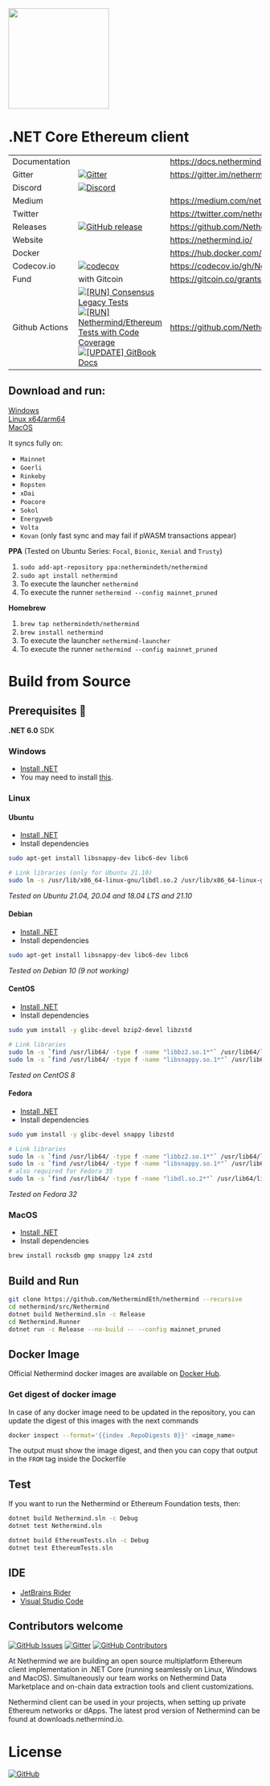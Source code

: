 <img src="Nethermind.png" width="200">

# .NET Core Ethereum client
|           |         |               |
| :-------- | :------ | :------------ |
| Documentation | | https://docs.nethermind.io |
| Gitter | [![Gitter](https://img.shields.io/gitter/room/nethermindeth/nethermind.svg)](https://gitter.im/nethermindeth/nethermind) | https://gitter.im/nethermindeth/nethermind |
| Discord | [![Discord](https://img.shields.io/discord/629004402170134531)](https://discord.gg/GXJFaYk) |
| Medium | | https://medium.com/nethermind-eth |
| Twitter | | https://twitter.com/nethermindeth |
| Releases | [![GitHub release](https://img.shields.io/github/release/NethermindEth/nethermind.svg)](https://github.com/NethermindEth/nethermind/releases) | https://github.com/NethermindEth/nethermind/releases |
| Website | | https://nethermind.io/ |
|Docker||https://hub.docker.com/r/nethermind/nethermind|
|Codecov.io| [![codecov](https://codecov.io/gh/NethermindEth/nethermind/branch/master/graph/badge.svg)](https://codecov.io/gh/NethermindEth/nethermind) | https://codecov.io/gh/NethermindEth/nethermind |
| Fund | with Gitcoin | https://gitcoin.co/grants/142/nethermind |
| Github Actions | [![[RUN] Consensus Legacy Tests](https://github.com/NethermindEth/nethermind/actions/workflows/run-consesus-legacy-tests.yml/badge.svg)](https://github.com/NethermindEth/nethermind/actions/workflows/run-consesus-legacy-tests.yml) [![[RUN] Nethermind/Ethereum Tests with Code Coverage](https://github.com/NethermindEth/nethermind/actions/workflows/run-nethermind-tests-with-code-coverage.yml/badge.svg)](https://github.com/NethermindEth/nethermind/actions/workflows/run-nethermind-tests-with-code-coverage.yml) [![[UPDATE] GitBook Docs](https://github.com/NethermindEth/nethermind/actions/workflows/update-gitbook-docs.yml/badge.svg)](https://github.com/NethermindEth/nethermind/actions/workflows/update-gitbook-docs.yml) | https://github.com/NethermindEth/nethermind/actions |

## Download and run:

[Windows](http://downloads.nethermind.io)<br/>
[Linux x64/arm64](http://downloads.nethermind.io)<br/>
[MacOS](http://downloads.nethermind.io)<br/>

It syncs fully on:
* `Mainnet`
* `Goerli`
* `Rinkeby`
* `Ropsten`
* `xDai`
* `Poacore`
* `Sokol`
* `Energyweb`
* `Volta`
* `Kovan` (only fast sync and may fail if pWASM transactions appear)

**PPA**
(Tested on Ubuntu Series: `Focal`, `Bionic`, `Xenial` and `Trusty`)
1. `sudo add-apt-repository ppa:nethermindeth/nethermind`
1. `sudo apt install nethermind`
1. To execute the launcher
``nethermind``
1. To execute the runner
``nethermind --config mainnet_pruned``

**Homebrew**
1. `brew tap nethermindeth/nethermind`
1. `brew install nethermind`
1. To execute the launcher
``nethermind-launcher``
1. To execute the runner
``nethermind --config mainnet_pruned``

# Build from Source

## Prerequisites :construction:

**.NET 6.0** SDK

### Windows

* [Install .NET](https://www.microsoft.com/net/download)
* You may need to install [this](https://support.microsoft.com/en-us/help/2977003/the-latest-supported-visual-c-downloads).

### Linux

#### Ubuntu
* [Install .NET](https://docs.microsoft.com/en-gb/dotnet/core/install/linux-ubuntu)
* Install dependencies
```sh
sudo apt-get install libsnappy-dev libc6-dev libc6

# Link libraries (only for Ubuntu 21.10)
sudo ln -s /usr/lib/x86_64-linux-gnu/libdl.so.2 /usr/lib/x86_64-linux-gnu/libdl.so
```
*Tested on Ubuntu 21.04, 20.04 and 18.04 LTS and 21.10*

#### Debian
* [Install .NET](https://docs.microsoft.com/en-gb/dotnet/core/install/linux-debian)
* Install dependencies
```sh
sudo apt-get install libsnappy-dev libc6-dev libc6
```
*Tested on Debian 10 (9 not working)*

#### CentOS
* [Install .NET](https://docs.microsoft.com/en-gb/dotnet/core/install/linux-centos)
* Install dependencies
```sh
sudo yum install -y glibc-devel bzip2-devel libzstd

# Link libraries
sudo ln -s `find /usr/lib64/ -type f -name "libbz2.so.1*"` /usr/lib64/libbz2.so.1.0 && \
sudo ln -s `find /usr/lib64/ -type f -name "libsnappy.so.1*"` /usr/lib64/libsnappy.so
```
*Tested on CentOS 8*

#### Fedora
* [Install .NET](https://docs.microsoft.com/en-gb/dotnet/core/install/linux-fedora)
* Install dependencies
```sh
sudo yum install -y glibc-devel snappy libzstd

# Link libraries
sudo ln -s `find /usr/lib64/ -type f -name "libbz2.so.1*"` /usr/lib64/libbz2.so.1.0 && \
sudo ln -s `find /usr/lib64/ -type f -name "libsnappy.so.1*"` /usr/lib64/libsnappy.so
# also required for Fedora 35
sudo ln -s `find /usr/lib64/ -type f -name "libdl.so.2*"` /usr/lib64/libdl.so
```
*Tested on Fedora 32*

### MacOS

* [Install .NET](https://www.microsoft.com/net/download)
* Install dependencies
```sh
brew install rocksdb gmp snappy lz4 zstd
```

## Build and Run

```sh
git clone https://github.com/NethermindEth/nethermind --recursive
cd nethermind/src/Nethermind
dotnet build Nethermind.sln -c Release
cd Nethermind.Runner
dotnet run -c Release --no-build -- --config mainnet_pruned
```

## Docker Image

Official Nethermind docker images are available on [Docker Hub](https://hub.docker.com/r/nethermind/nethermind).

### Get digest of docker image

In case of any docker image need to be updated in the repository, you can update the digest of this images with the next commands

```sh
docker inspect --format='{{index .RepoDigests 0}}' <image_name>
```

The output must show the image digest, and then you can copy that output in the `FROM` tag inside the Dockerfile

## Test

If you want to run the Nethermind or Ethereum Foundation tests, then:
```sh
dotnet build Nethermind.sln -c Debug
dotnet test Nethermind.sln

dotnet build EthereumTests.sln -c Debug
dotnet test EthereumTests.sln
```

## IDE

* [JetBrains Rider](https://www.jetbrains.com/rider)
* [Visual Studio Code](https://code.visualstudio.com/docs/other/dotnet)


## Contributors welcome
[![GitHub Issues](https://img.shields.io/github/issues/nethermindeth/nethermind.svg)](https://github.com/NethermindEth/nethermind/issues)
[![Gitter](https://img.shields.io/gitter/room/nethermindeth/nethermind.svg)](https://gitter.im/nethermindeth/nethermind)
[![GitHub Contributors](https://img.shields.io/github/contributors/nethermindeth/nethermind.svg)](https://github.com/NethermindEth/nethermind/graphs/contributors)

At Nethermind we are building an open source multiplatform Ethereum client implementation in .NET Core (running seamlessly on Linux, Windows and MacOS). Simultaneously our team works on Nethermind Data Marketplace and on-chain data extraction tools and client customizations.

Nethermind client can be used in your projects, when setting up private Ethereum networks or dApps. The latest prod version of Nethermind can be found at downloads.nethermind.io.

# License
[![GitHub](https://img.shields.io/github/license/nethermindeth/nethermind.svg)](https://github.com/NethermindEth/nethermind/blob/master/LICENSE)
